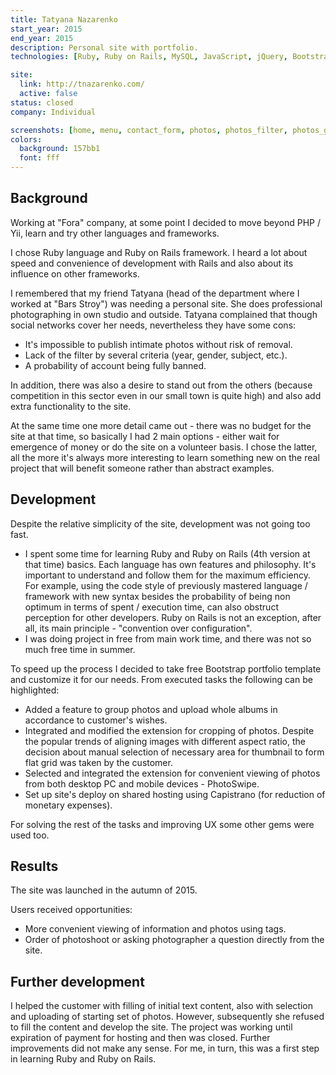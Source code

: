 ```yaml
--- 
title: Tatyana Nazarenko
start_year: 2015
end_year: 2015
description: Personal site with portfolio.
technologies: [Ruby, Ruby on Rails, MySQL, JavaScript, jQuery, Bootstrap, Sass]

site:
  link: http://tnazarenko.com/
  active: false
status: closed
company: Individual

screenshots: [home, menu, contact_form, photos, photos_filter, photos_gallery]
colors:
  background: 157bb1
  font: fff
---
```


## Background

Working at "Fora" company, at some point I decided to move beyond PHP / Yii, learn and try other languages and 
frameworks.

I chose Ruby language and Ruby on Rails framework. I heard a lot about speed and convenience of development with Rails
and also about its influence on other frameworks.

I remembered that my friend Tatyana (head of the department where I worked at "Bars Stroy") was needing a personal site.
She does professional photographing in own studio and outside. Tatyana complained that though social networks cover her
needs, nevertheless they have some cons:

- It's impossible to publish intimate photos without risk of removal.
- Lack of the filter by several criteria (year, gender, subject, etc.).
- A probability of account being fully banned.

In addition, there was also a desire to stand out from the others (because competition in this sector even in our small 
town is quite high) and also add extra functionality to the site.

At the same time one more detail came out - there was no budget for the site at that time, so basically I had 2 main
options - either wait for emergence of money or do the site on a volunteer basis. I chose the latter, all the more it's
always more interesting to learn something new on the real project that will benefit someone rather than abstract 
examples.

## Development

Despite the relative simplicity of the site, development was not going too fast.

- I spent some time for learning Ruby and Ruby on Rails (4th version at that time) basics. Each language has own 
features and philosophy. It's important to understand and follow them for the maximum efficiency. For example, using the
code style of previously mastered language / framework with new syntax besides the probability of being non optimum in
terms of spent / execution time, can also obstruct perception for other developers. Ruby on Rails is not an exception, 
after all, its main principle - "convention over configuration".
- I was doing project in free from main work time, and there was not so much free time in summer.

To speed up the process I decided to take free Bootstrap portfolio template and customize it for our needs. From 
executed tasks the following can be highlighted:

- Added a feature to group photos and upload whole albums in accordance to customer's wishes.
- Integrated and modified the extension for cropping of photos. Despite the popular trends of aligning images with 
different aspect ratio, the decision about manual selection of necessary area for thumbnail to form flat grid was taken
by the customer.
- Selected and integrated the extension for convenient viewing of photos from both desktop PC and mobile devices - 
PhotoSwipe.
- Set up site's deploy on shared hosting using Capistrano (for reduction of monetary expenses).

For solving the rest of the tasks and improving UX some other gems were used too. 

## Results

The site was launched in the autumn of 2015.

Users received opportunities:

- More convenient viewing of information and photos using tags.
- Order of photoshoot or asking photographer a question directly from the site. 

## Further development

I helped the customer with filling of initial text content, also with selection and uploading of starting set of photos.
However, subsequently she refused to fill the content and develop the site. The project was working until expiration of 
payment for hosting and then was closed. Further improvements did not make any sense. For me, in turn, this was a first
step in learning Ruby and Ruby on Rails.
